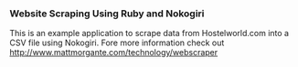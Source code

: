 ### Website Scraping Using Ruby and Nokogiri
This is an example application to scrape data from Hostelworld.com into a CSV file using Nokogiri. Fore more information check out http://www.mattmorgante.com/technology/webscraper